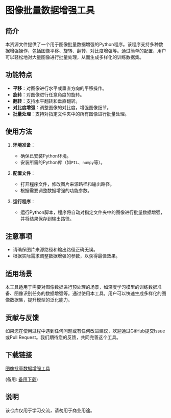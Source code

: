 # 图像批量数据增强工具

## 简介

本资源文件提供了一个用于图像批量数据增强的Python程序。该程序支持多种数据增强操作，包括图像平移、旋转、翻转、对比度增强等。通过简单的配置，用户可以轻松地对大量图像进行批量处理，从而生成多样化的训练数据集。

## 功能特点

- **平移**：对图像进行水平或垂直方向的平移操作。
- **旋转**：对图像进行任意角度的旋转。
- **翻转**：支持水平翻转和垂直翻转。
- **对比度增强**：调整图像的对比度，增强图像细节。
- **批量处理**：支持对指定文件夹中的所有图像进行批量处理。

## 使用方法

1. **环境准备**：
   - 确保已安装Python环境。
   - 安装所需的Python库（如`PIL`、`numpy`等）。

2. **配置文件**：
   - 打开程序文件，修改图片来源路径和输出路径。
   - 根据需要调整数据增强的功能参数。

3. **运行程序**：
   - 运行Python脚本，程序将自动对指定文件夹中的图像进行批量数据增强，并将结果保存到输出路径。

## 注意事项

- 请确保图片来源路径和输出路径正确无误。
- 根据实际需求调整数据增强的参数，以获得最佳效果。

## 适用场景

本工具适用于需要对图像数据进行预处理的场景，如深度学习模型的训练数据准备、图像识别任务的数据增强等。通过使用本工具，用户可以快速生成多样化的图像数据集，提升模型的泛化能力。

## 贡献与反馈

如果您在使用过程中遇到任何问题或有任何改进建议，欢迎通过GitHub提交Issue或Pull Request。我们期待您的反馈，共同完善这个工具。

## 下载链接
[图像批量数据增强工具](https://pan.quark.cn/s/b89a7748508b) 

(备用: [备用下载](https://pan.baidu.com/s/133rptJI493UeTNTlOzU85g?pwd=1234))

## 说明

该仓库仅用于学习交流，请勿用于商业用途。
